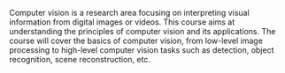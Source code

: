 Computer vision is a research area focusing on interpreting visual information from digital images or videos. This course aims at understanding the principles of computer vision and its applications. The course will cover the basics of computer vision, from low-level image processing to high-level computer vision tasks such as detection, object recognition, scene reconstruction, etc. 